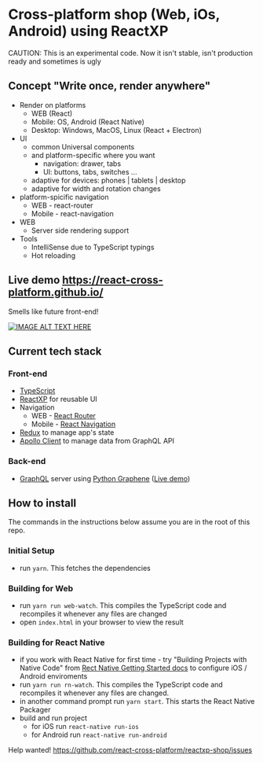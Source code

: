 # Cross-platform shop (Web, iOs, Android) using ReactXP

CAUTION: This is an experimental code. Now it isn't stable, isn't production ready and sometimes is ugly

## Concept "Write once, render anywhere"

* Render on platforms
    * WEB (React)
    * Mobile: OS, Android (React Native)
    * Desktop: Windows, MacOS, Linux (React + Electron)
* UI
    * common Universal components
    * and platform-specific where you want
        * navigation: drawer, tabs
        * UI: buttons, tabs, switches ...
    * adaptive for devices: phones | tablets | desktop
    * adaptive for width and rotation changes
* platform-spicific navigation
    * WEB - react-router
    * Mobile - react-navigation
* WEB
    * Server side rendering support
* Tools
    * IntelliSense due to TypeScript typings
    * Hot reloading

## Live demo https://react-cross-platform.github.io/ 

Smells like future front-end!

[![IMAGE ALT TEXT HERE](https://img.youtube.com/vi/-5VkI0dpHek/0.jpg)](https://www.youtube.com/watch?v=-5VkI0dpHek)

## Current tech stack

### Front-end

* [TypeScript](https://www.typescriptlang.org/)
* [ReactXP](https://facebook.github.io/react-native/) for reusable UI
* Navigation
    * WEB - [React Router](https://reacttraining.com/react-router/)
    * Mobile - [React Navigation](https://reactnavigation.org/)
* [Redux](http://redux.js.org/) to manage app's state
* [Apollo Client](http://dev.apollodata.com/) to manage data from GraphQL API

### Back-end

* [GraphQL](http://graphql.org/) server using [Python Graphene](http://graphene-python.org/) ([Live demo](http://shop.serga.name/graphiql))

## How to install

The commands in the instructions below assume you are in the root of this repo.

### Initial Setup

* run `yarn`. This fetches the dependencies

### Building for Web

* run `yarn run web-watch`. This compiles the TypeScript code and recompiles it whenever any files are changed
* open `index.html` in your browser to view the result

### Building for React Native

* if you work with React Native for first time - try "Building Projects with Native Code" from [Rect Native Getting Started docs](https://facebook.github.io/react-native/docs/getting-started.html) to configure iOS / Android enviroments
* run `yarn run rn-watch`. This compiles the TypeScript code and recompiles it whenever any files are changed.
* in another command prompt run `yarn start`. This starts the React Native Packager
* build and run project
    * for iOS run `react-native run-ios`
    * for Android run `react-native run-android`

Help wanted! https://github.com/react-cross-platform/reactxp-shop/issues